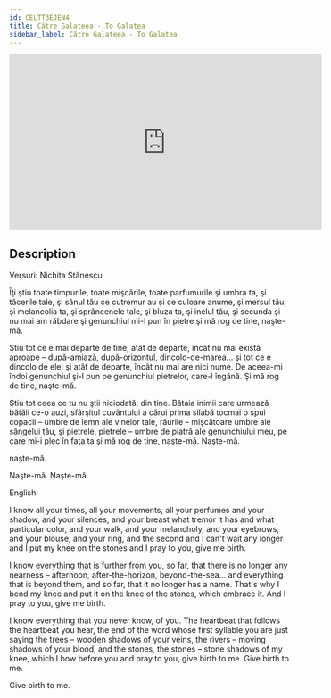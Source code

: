 ```yaml
---
id: CELTT3EJEN4
title: Către Galateea - To Galatea
sidebar_label: Către Galateea - To Galatea
---
```


<iframe
  width="560"
  height="315"
  src="https://www.youtube.com/embed/CELTT3EJEN4"
  title="YouTube video player"
  frameborder="0"
  allow="accelerometer; autoplay; clipboard-write; encrypted-media; gyroscope; picture-in-picture; web-share"
  referrerpolicy="strict-origin-when-cross-origin"
  allowfullscreen
></iframe>

## Description

Versuri: Nichita Stănescu

Îţi ştiu toate timpurile, toate mişcările, toate parfumurile
şi umbra ta, şi tăcerile tale, şi sânul tău
ce cutremur au şi ce culoare anume,
şi mersul tău, şi melancolia ta, şi sprâncenele tale,
şi bluza ta, şi inelul tău, şi secunda
şi nu mai am răbdare şi genunchiul mi-l pun în pietre
şi mă rog de tine,
naşte-mă.

Ştiu tot ce e mai departe de tine,
atât de departe, încât nu mai există aproape –
după-amiază, după-orizontul, dincolo-de-marea…
şi tot ce e dincolo de ele,
şi atât de departe, încât nu mai are nici nume.
De aceea-mi îndoi genunchiul şi-l pun
pe genunchiul pietrelor, care-l îngână.
Şi mă rog de tine,
naşte-mă.

Ştiu tot ceea ce tu nu ştii niciodată, din tine.
Bătaia inimii care urmează bătăii ce-o auzi,
sfârşitul cuvântului a cărui prima silabă tocmai o spui
copacii – umbre de lemn ale vinelor tale,
râurile – mişcătoare umbre ale sângelui tău,
şi pietrele, pietrele – umbre de piatră ale genunchiului meu,
pe care mi-i plec în faţa ta şi mă rog de tine,
naşte-mă. Naşte-mă.

naşte-mă.

Naşte-mă. Naşte-mă.

English:

I know all your times, all your movements, all your perfumes
and your shadow, and your silences, and your breast
what tremor it has and what particular color,
and your walk, and your melancholy, and your eyebrows,
and your blouse, and your ring, and the second
and I can't wait any longer and I put my knee on the stones
and I pray to you,
give me birth.

I know everything that is further from you,
so far, that there is no longer any nearness –
afternoon, after-the-horizon, beyond-the-sea…
and everything that is beyond them,
and so far, that it no longer has a name.
That's why I bend my knee and put it
on the knee of the stones, which embrace it.
And I pray to you,
give me birth.

I know everything that you never know, of you.
The heartbeat that follows the heartbeat you hear,
the end of the word whose first syllable you are just saying
the trees – wooden shadows of your veins,
the rivers – moving shadows of your blood,
and the stones, the stones – stone shadows of my knee,
which I bow before you and pray to you,
give birth to me. Give birth to me.


Give birth to me.
